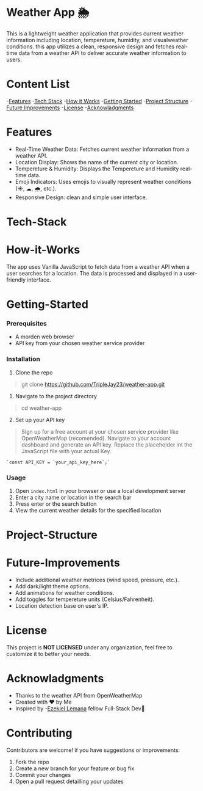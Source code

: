 ﻿
# Weather App 🌦
This is a lightweight weather application that provides current weather information including location, tempereture, humidity, and visualweather conditions. this app utilizes a clean, responsive design and fetches real-time data from a weather API to deliver accurate weather information to users.

#  Content List
-[Features](#Features)
-[Tech Stack](#Tech-Stack)
-[How it Works](#How-it-Works)
-[Getting Started](#Getting-Started)
-[Project Structure](#Project-Structure)
-[Future Improvements](#Future-Improvements)
-[License](#License)
-[Acknowladgments](#Acknowladgments)

# Features

 - Real-Time Weather Data: Fetches current weather information from a weather API.
 - Location Display: Shows the name of the current city or location.
 - Tempereture & Humidity: Displays the Tempereture and Humidity real-time data.
 - Emoji Indicators: Uses emojis to visually represent weather conditions (☀, ☁, 🌧, etc.).
 - Responsive Design: clean and simple user interface.

# Tech-Stack


# How-it-Works
The app uses Vanilla JavaScript to fetch data from a weather API when a user searches for a location. The data is processed and displayed in a user-friendly interface.

# Getting-Started
### Prerequisites
- A morden web browser
- API key from your chosen weather service provider

### Installation

 1. Clone the repo

> git  clone https://github.com/TripleJay23/weather-app.git
 1. Navigate to the project directory
> cd weather-app
 2. Set up your API key
 >Sign up for a free account at your chosen service provider like OpenWeatherMap (recomended).
 >Navigate to your account dashboard and generate an API key.
 >Replace the placeholder int the JavaScript file with your actual Key.

    `const API_KEY = `your_api_key_here`;`
    
### Usage
1. Open `index.html` in your browser or use a local development server
2. Enter a city name or location in the search bar
3. Press enter or the search button
4. View the current weather details for the specified location

# Project-Structure


# Future-Improvements
- Include additional weather metrices (wind speed, pressure, etc.).
- Add dark/light theme options.
- Add animations for weather conditions.
- Add toggles for tempereture units (Celsius/Fahrenheit).
- Location detection base on user's IP.

# License
This project is **NOT LICENSED** under any organization, feel free to customize it to better your needs.

# Acknowladgments
- Thanks to the weather API from OpenWeatherMap
- Created with ❤ by Me
- Inspired by -[Ezekiel Lemana](https://github.com/ezekiellemana) fellow Full-Stack Dev👊

# Contributing
Contributors are welcome! if you have suggestions or improvements:
1. Fork the repo
2. Create a new branch for your feature or bug fix
3. Commit your changes
4. Open a pull request detailling your updates 
